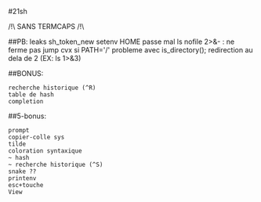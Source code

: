 #21sh

/!\ SANS TERMCAPS /!\

##PB:
	leaks sh_token_new
	setenv HOME passe mal
	ls nofile 2>&- : ne ferme pas
	jump cvx
	si PATH='/' probleme avec is_directory();
	redirection au dela de 2 (EX: ls 1>&3)

##BONUS:

	recherche historique (^R)
	table de hash
	completion

##5-bonus:

	prompt
	copier-colle sys
	tilde
	coloration syntaxique
	~ hash
	~ recherche historique (^S)
	snake ??
	printenv
	esc+touche
	View  

